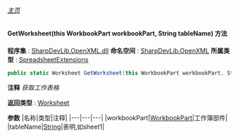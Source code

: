 ###### [主页](./Index.md "主页")
#### GetWorksheet(this WorkbookPart workbookPart, String tableName) 方法
**程序集** : [SharpDevLib.OpenXML.dll](./SharpDevLib.OpenXML.assembly.md "SharpDevLib.OpenXML.dll")
**命名空间** : [SharpDevLib.OpenXML](./SharpDevLib.OpenXML.namespace.md "SharpDevLib.OpenXML")
**所属类型** : [SpreadsheetExtensions](./SharpDevLib.OpenXML.SpreadsheetExtensions.md "SpreadsheetExtensions")
``` csharp
public static Worksheet GetWorksheet(this WorkbookPart workbookPart, String tableName)
```
**注释**
*获取工作表格*

**返回类型** : [Worksheet](https://learn.microsoft.com/en-us/dotnet/api/documentformat.openxml.spreadsheet.worksheet "Worksheet")

**参数**
|名称|类型|注释|
|---|---|---|
|workbookPart|[WorkbookPart](https://learn.microsoft.com/en-us/dotnet/api/documentformat.openxml.packaging.workbookpart "WorkbookPart")|工作簿部件|
|tableName|[String](https://learn.microsoft.com/en-us/dotnet/api/system.string "String")|表明,如sheet1|

